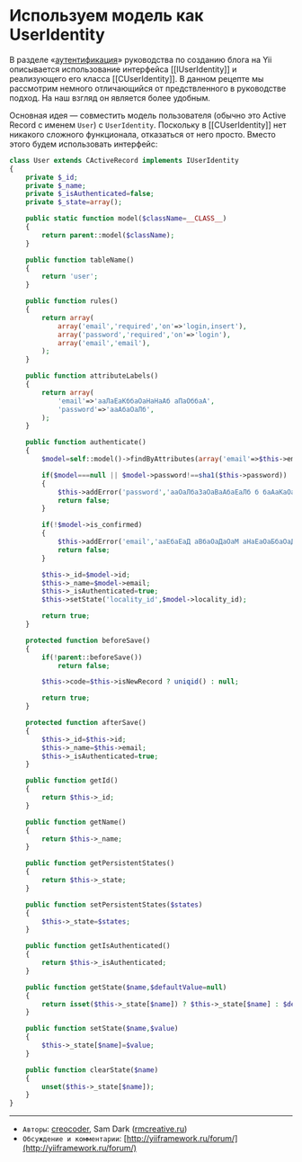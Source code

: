 Используем модель как UserIdentity
==================================

В разделе «[аутентификация](http://yiiframework.ru/doc/blog/ru/prototype.auth)»
руководства по созданию блога на Yii описывается использование интерфейса
[[IUserIdentity]] и реализующего его класса [[CUserIdentity]]. В данном рецепте
мы рассмотрим немного отличающийся от предствленного в руководстве подход. На наш
взгляд он является более удобным.

Основная идея — совместить модель пользователя (обычно это Active Record с именем
`User`) с `UserIdentity`. Поскольку в [[CUserIdentity]] нет никакого сложного
функционала, отказаться от него просто. Вместо этого будем использовать интерфейс:

```php
class User extends CActiveRecord implements IUserIdentity
{
	private $_id;
	private $_name;
	private $_isAuthenticated=false;
	private $_state=array();

	public static function model($className=__CLASS__)
	{
		return parent::model($className);
	}

	public function tableName()
	{
		return 'user';
	}

	public function rules()
	{
		return array(
			array('email','required','on'=>'login,insert'),
			array('password','required','on'=>'login'),
			array('email','email'),
		);
	}

	public function attributeLabels()
	{
		return array(
			'email'=>'а­аЛаЕаКббаОаНаНаАб аПаОббаА',
			'password'=>'ааАбаОаЛб',
		);
	}

	public function authenticate()
	{
		$model=self::model()->findByAttributes(array('email'=>$this->email));

		if($model===null || $model->password!==sha1($this->password))
		{
			$this->addError('password','ааОаЛбаЗаОаВаАбаЕаЛб б баАаКаОаЙ баЛаЕаКббаОаНаНаОаЙ аПаОббаОаЙ аНаЕ аНаАаЙаДаЕаН аИаЛаИ аНаЕ аВаЕбаНбаЙ аПаАбаОаЛб.');
			return false;
		}

		if(!$model->is_confirmed)
		{
			$this->addError('email','ааЕбаЕаД аВбаОаДаОаМ аНаЕаОаБбаОаДаИаМаО аПаОаДбаВаЕбаДаИбб аАаДбаЕб баЛаЕаКббаОаНаНаОаЙ аПаОббб.');
			return false;
		}

		$this->_id=$model->id;
		$this->_name=$model->email;
		$this->_isAuthenticated=true;
		$this->setState('locality_id',$model->locality_id);

		return true;
	}

	protected function beforeSave()
	{
		if(!parent::beforeSave())
			return false;

		$this->code=$this->isNewRecord ? uniqid() : null;

		return true;
	}

	protected function afterSave()
	{
		$this->_id=$this->id;
		$this->_name=$this->email;
		$this->_isAuthenticated=true;
	}

	public function getId()
	{
		return $this->_id;
	}

	public function getName()
	{
		return $this->_name;
	}

	public function getPersistentStates()
	{
		return $this->_state;
	}

	public function setPersistentStates($states)
	{
		$this->_state=$states;
	}

	public function getIsAuthenticated()
	{
		return $this->_isAuthenticated;
	}

	public function getState($name,$defaultValue=null)
	{
		return isset($this->_state[$name]) ? $this->_state[$name] : $defaultValue;
	}

	public function setState($name,$value)
	{
		$this->_state[$name]=$value;
	}

	public function clearState($name)
	{
		unset($this->_state[$name]);
	}
}
```

---
  - `Авторы`: [creocoder](http://yiiframework.ru/forum/memberlist.php?mode=viewprofile&u=722), Sam Dark ([rmcreative.ru](http://rmcreative.ru/))
  - `Обсуждение и комментарии`: [http://yiiframework.ru/forum/](http://yiiframework.ru/forum/)

